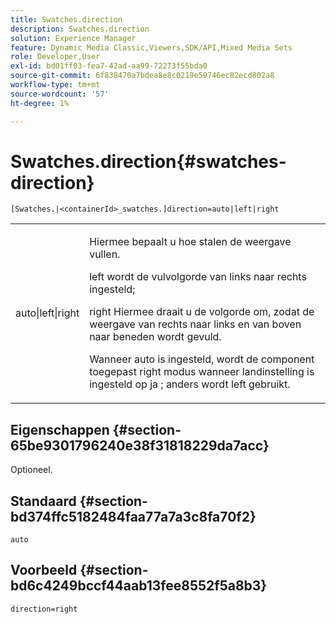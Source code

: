 ```yaml
---
title: Swatches.direction
description: Swatches.direction
solution: Experience Manager
feature: Dynamic Media Classic,Viewers,SDK/API,Mixed Media Sets
role: Developer,User
exl-id: bd01ff03-fea7-42ad-aa99-72273f55bda0
source-git-commit: 6f838470a7bdea8e8c0219e59746ec82ecd802a8
workflow-type: tm+mt
source-wordcount: '57'
ht-degree: 1%

---
```


# Swatches.direction{#swatches-direction}

`[Swatches.|<containerId>_swatches.]direction=auto|left|right`

<table id="table_B4B930A32C0742F4932BF071B9EEA9F4"> 
 <tbody> 
  <tr> 
   <td> <p> <span class="codeph"> auto|left|right </span> </p> </td> 
   <td> <p> Hiermee bepaalt u hoe stalen de weergave vullen. </p> <p> <span class="codeph"> left </span> wordt de vulvolgorde van links naar rechts ingesteld; </p> <p> <span class="codeph"> right </span> Hiermee draait u de volgorde om, zodat de weergave van rechts naar links en van boven naar beneden wordt gevuld. </p> <p>Wanneer <span class="codeph"> auto </span> is ingesteld, wordt de component toegepast <span class="codeph"> right </span> modus wanneer landinstelling is ingesteld op <span class="codeph"> ja </span>; anders wordt left gebruikt. </p> </td> 
  </tr> 
 </tbody> 
</table>

## Eigenschappen {#section-65be9301796240e38f31818229da7acc}

Optioneel.

## Standaard {#section-bd374ffc5182484faa77a7a3c8fa70f2}

`auto`

## Voorbeeld {#section-bd6c4249bccf44aab13fee8552f5a8b3}

`direction=right`
